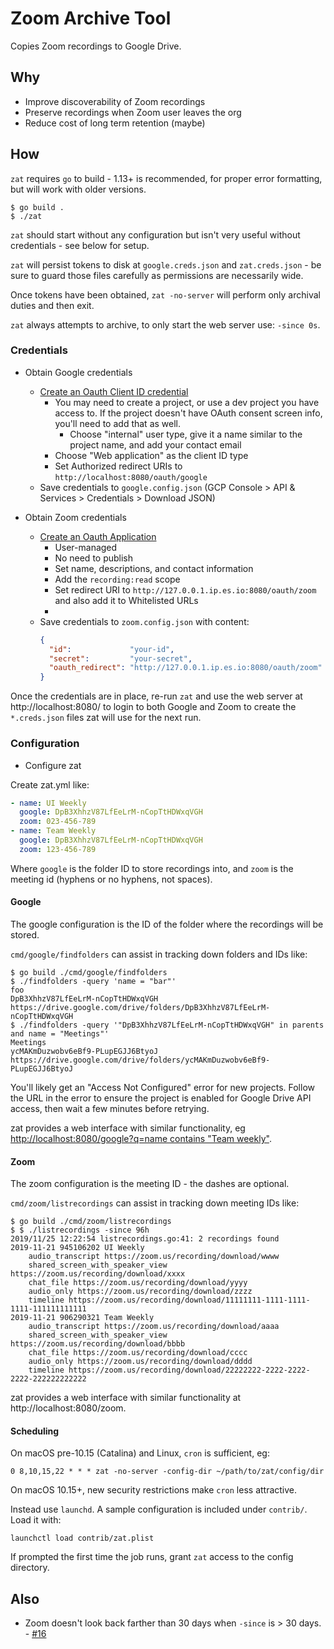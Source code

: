 # Zoom Archive Tool

Copies Zoom recordings to Google Drive.

## Why

* Improve discoverability of Zoom recordings
* Preserve recordings when Zoom user leaves the org
* Reduce cost of long term retention (maybe)

## How

`zat` requires `go` to build - 1.13+ is recommended, for proper error formatting, but will work with older versions.

```
$ go build .
$ ./zat
```

`zat` should start without any configuration but isn't very useful without credentials - see below for setup.

`zat` will persist tokens to disk at `google.creds.json` and `zat.creds.json` - be sure to guard those files carefully as permissions are necessarily wide.

Once tokens have been obtained, `zat -no-server` will perform only archival duties and then exit.

`zat` always attempts to archive, to only start the web server use: `-since 0s`.

### Credentials

* Obtain Google credentials
  * [Create an Oauth Client ID credential](https://console.cloud.google.com/apis/credentials)
    * You may need to create a project, or use a dev project you have access to. If the project doesn't have OAuth consent screen info, you'll need to add that as well.
      * Choose "internal" user type, give it a name similar to the project name, and add your contact email
    * Choose "Web application" as the client ID type
    * Set Authorized redirect URIs to `http://localhost:8080/oauth/google`
  * Save credentials to `google.config.json` (GCP Console > API & Services > Credentials > Download JSON)

* Obtain Zoom credentials
  * [Create an Oauth Application](https://marketplace.zoom.us/develop/create)
    * User-managed
    * No need to publish
    * Set name, descriptions, and contact information
    * Add the `recording:read` scope 
    * Set redirect URI to `http://127.0.0.1.ip.es.io:8080/oauth/zoom` and also add it to Whitelisted URLs
    * 
  * Save credentials to `zoom.config.json` with content:
    ```json
    {
      "id":             "your-id",
      "secret":         "your-secret",
      "oauth_redirect": "http://127.0.0.1.ip.es.io:8080/oauth/zoom"
    }
    ```

Once the credentials are in place, re-run `zat` and use the web server at http://localhost:8080/ to login to both Google and Zoom to create the `*.creds.json` files zat will use for the next run.

### Configuration

* Configure zat

Create zat.yml like:

```yaml
- name: UI Weekly
  google: DpB3XhhzV87LfEeLrM-nCopTtHDWxqVGH
  zoom: 023-456-789
- name: Team Weekly
  google: DpB3XhhzV87LfEeLrM-nCopTtHDWxqVGH
  zoom: 123-456-789
```

Where `google` is the folder ID to store recordings into, and `zoom` is the meeting id (hyphens or no hyphens, not spaces).

#### Google

The google configuration is the ID of the folder where the recordings will be stored.

`cmd/google/findfolders` can assist in tracking down folders and IDs like:

```
$ go build ./cmd/google/findfolders
$ ./findfolders -query 'name = "bar"'
foo                                                          DpB3XhhzV87LfEeLrM-nCopTtHDWxqVGH https://drive.google.com/drive/folders/DpB3XhhzV87LfEeLrM-nCopTtHDWxqVGH
$ ./findfolders -query '"DpB3XhhzV87LfEeLrM-nCopTtHDWxqVGH" in parents and name = "Meetings"'
Meetings                                                     ycMAKmDuzwobv6eBf9-PLupEGJJ6BtyoJ https://drive.google.com/drive/folders/ycMAKmDuzwobv6eBf9-PLupEGJJ6BtyoJ
```

You'll likely get an "Access Not Configured" error for new projects. Follow the URL in the error to ensure the project is enabled for Google Drive API access, then wait a few minutes before retrying.

zat provides a web interface with similar functionality, eg [http://localhost:8080/google?q=name contains "Team weekly"](http://localhost:8080/google?q=name%20contains%20%27Team%20weekly%27).

#### Zoom

The zoom configuration is the meeting ID - the dashes are optional.

`cmd/zoom/listrecordings` can assist in tracking down meeting IDs like:

```
$ go build ./cmd/zoom/listrecordings
$ $ ./listrecordings -since 96h
2019/11/25 12:22:54 listrecordings.go:41: 2 recordings found
2019-11-21 945106202 UI Weekly
	audio_transcript https://zoom.us/recording/download/wwww
	shared_screen_with_speaker_view https://zoom.us/recording/download/xxxx
	chat_file https://zoom.us/recording/download/yyyy
	audio_only https://zoom.us/recording/download/zzzz
	timeline https://zoom.us/recording/download/11111111-1111-1111-1111-111111111111
2019-11-21 906290321 Team Weekly
	audio_transcript https://zoom.us/recording/download/aaaa
	shared_screen_with_speaker_view https://zoom.us/recording/download/bbbb
	chat_file https://zoom.us/recording/download/cccc
	audio_only https://zoom.us/recording/download/dddd
	timeline https://zoom.us/recording/download/22222222-2222-2222-2222-222222222222
```

zat provides a web interface with similar functionality at http://localhost:8080/zoom.

#### Scheduling

On macOS pre-10.15 (Catalina) and Linux, `cron` is sufficient, eg:

```
0 8,10,15,22 * * * zat -no-server -config-dir ~/path/to/zat/config/dir
```

On macOS 10.15+, new security restrictions make `cron` less attractive.

Instead use `launchd`.
A sample configuration is included under `contrib/`.
Load it with:
```
launchctl load contrib/zat.plist
```

If prompted the first time the job runs, grant `zat` access to the config directory.

## Also

* Zoom doesn't look back farther than 30 days when `-since` is > 30 days. - [#16](https://github.com/graphaelli/zat/issues/16)
